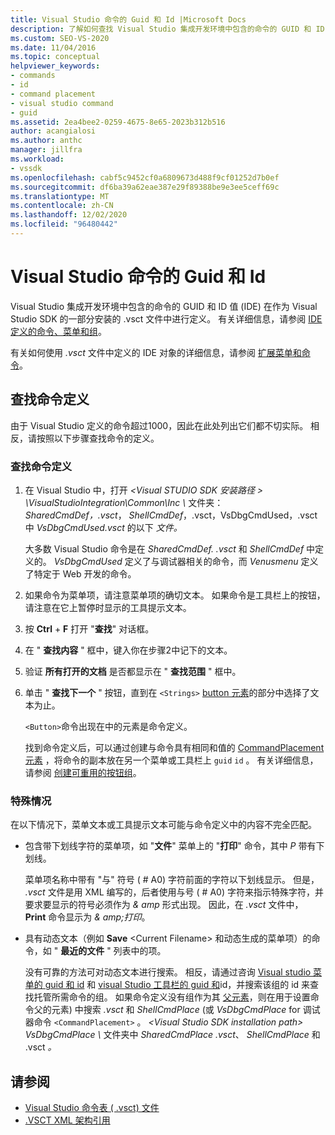 ```yaml
---
title: Visual Studio 命令的 Guid 和 Id |Microsoft Docs
description: 了解如何查找 Visual Studio 集成开发环境中包含的命令的 GUID 和 ID 值 (IDE) 。
ms.custom: SEO-VS-2020
ms.date: 11/04/2016
ms.topic: conceptual
helpviewer_keywords:
- commands
- id
- command placement
- visual studio command
- guid
ms.assetid: 2ea4bee2-0259-4675-8e65-2023b312b516
author: acangialosi
ms.author: anthc
manager: jillfra
ms.workload:
- vssdk
ms.openlocfilehash: cabf5c9452cf0a6809673d488f9cf01252d7b0ef
ms.sourcegitcommit: df6ba39a62eae387e29f89388be9e3ee5ceff69c
ms.translationtype: MT
ms.contentlocale: zh-CN
ms.lasthandoff: 12/02/2020
ms.locfileid: "96480442"
---
```

# <a name="guids-and-ids-of-visual-studio-commands"></a>Visual Studio 命令的 Guid 和 Id
Visual Studio 集成开发环境中包含的命令的 GUID 和 ID 值 (IDE) 在作为 Visual Studio SDK 的一部分安装的 .vsct 文件中进行定义。 有关详细信息，请参阅 [IDE 定义的命令、菜单和组](../../extensibility/internals/ide-defined-commands-menus-and-groups.md)。

 有关如何使用 *.vsct* 文件中定义的 IDE 对象的详细信息，请参阅 [扩展菜单和命令](../../extensibility/extending-menus-and-commands.md)。

## <a name="find-a-command-definition"></a>查找命令定义
 由于 Visual Studio 定义的命令超过1000，因此在此处列出它们都不切实际。 相反，请按照以下步骤查找命令的定义。

### <a name="to-locate-a-command-definition"></a>查找命令定义

1. 在 Visual Studio 中，打开 *<Visual STUDIO SDK 安装路径 \> \VisualStudioIntegration\Common\Inc \\* 文件夹： *SharedCmdDef，.vsct*， *ShellCmdDef*，.vsct，VsDbgCmdUsed，.vsct 中 *VsDbgCmdUsed.vsct* 的以下 *文件。*

    大多数 Visual Studio 命令是在 *SharedCmdDef. .vsct* 和 *ShellCmdDef* 中定义的。 *VsDbgCmdUsed* 定义了与调试器相关的命令，而 *Venusmenu* 定义了特定于 Web 开发的命令。

2. 如果命令为菜单项，请注意菜单项的确切文本。 如果命令是工具栏上的按钮，请注意在它上暂停时显示的工具提示文本。

3. 按 **Ctrl** + **F** 打开 "**查找**" 对话框。

4. 在 " **查找内容** " 框中，键入你在步骤2中记下的文本。

5. 验证 **所有打开的文档** 是否都显示在 " **查找范围** " 框中。

6. 单击 " **查找下一个** " 按钮，直到在 `<Strings>` [button 元素](../../extensibility/button-element.md)的部分中选择了文本为止。

    `<Button>`命令出现在中的元素是命令定义。

   找到命令定义后，可以通过创建与命令具有相同和值的 [CommandPlacement 元素](../../extensibility/commandplacement-element.md) ，将命令的副本放在另一个菜单或工具栏上 `guid` `id` 。 有关详细信息，请参阅 [创建可重用的按钮组](../../extensibility/creating-reusable-groups-of-buttons.md)。

### <a name="special-cases"></a>特殊情况
 在以下情况下，菜单文本或工具提示文本可能与命令定义中的内容不完全匹配。

- 包含带下划线字符的菜单项，如 "**文件**" 菜单上的 "**打印**" 命令，其中 *P* 带有下划线。

     菜单项名称中带有 "与" 符号 ( # A0) 字符前面的字符以下划线显示。 但是， *.vsct* 文件是用 XML 编写的，后者使用与号 ( # A0) 字符来指示特殊字符，并要求要显示的符号必须作为 *&amp; amp* 形式出现。 因此，在 *.vsct* 文件中， **Print** 命令显示为 *&amp; amp;打印*。

- 具有动态文本（例如 **Save** \<Current Filename\> 和动态生成的菜单项）的命令，如 " **最近的文件** " 列表中的项。

     没有可靠的方法可对动态文本进行搜索。 相反，请通过咨询 [Visual studio 菜单的 guid 和 id](../../extensibility/internals/guids-and-ids-of-visual-studio-menus.md) 和 [visual Studio 工具栏的 guid 和](../../extensibility/internals/guids-and-ids-of-visual-studio-toolbars.md)id，并搜索该组的 id 来查找托管所需命令的组。 如果命令定义没有组作为其 [父元素](../../extensibility/parent-element.md)，则在用于设置命令父的元素) 中搜索 *.vsct* 和 *ShellCmdPlace* (或 *VsDbgCmdPlace* for 调试器命令 `<CommandPlacement>` 。 *\<Visual Studio SDK installation path\> VsDbgCmdPlace \\* 文件夹中 *SharedCmdPlace .vsct*、 *ShellCmdPlace* 和 .vsct *。*

## <a name="see-also"></a>请参阅

- [Visual Studio 命令表 ( .vsct) 文件](../../extensibility/internals/visual-studio-command-table-dot-vsct-files.md)
- [.VSCT XML 架构引用](../../extensibility/vsct-xml-schema-reference.md)
